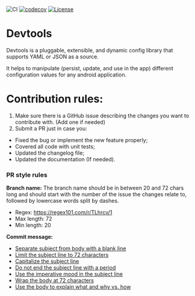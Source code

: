 ![CI](https://github.com/maximbircu/devtools-library/workflows/CI/badge.svg?branch=master)
[![codecov](https://codecov.io/gh/maximbircu/devtools-library/branch/master/graph/badge.svg?token=TP8XUCW2HB)](https://codecov.io/gh/maximbircu/devtools-library)
[![License](https://img.shields.io/badge/License-Apache%202.0-blue.svg)](https://github.com/maximbircu/devtools-library/blob/master/LICENSE.md)
# Devtools

Devtools is a pluggable, extensible, and dynamic config library that supports YAML or JSON as a source.

It helps to manipulate (persist, update, and use in the app) different configuration values for any android application.

# Contribution rules:
1. Make sure there is a GitHub issue describing the changes you want to contribute with. (Add one if needed)
2. Submit a PR just in case you:
  - Fixed the bug or implement the new feature properly;
  - Covered all code with unit tests;
  - Updated the changelog file;
  - Updated the documentation (If needed).

### PR style rules
**Branch name:**
The branch name should be in between 20 and 72 chars long and should start with the number of the issue the changes relate to, followed by lowercase words split by dashes.
- Regex: https://regex101.com/r/TLhrcv/1
- Max length: 72
- Min length: 20

**Commit message:**
- [Separate subject from body with a blank line](https://chris.beams.io/posts/git-commit/#separate)
- [Limit the subject line to 72 characters](https://chris.beams.io/posts/git-commit/#limit-50)
- [Capitalize the subject line](https://chris.beams.io/posts/git-commit/#capitalize)
- [Do not end the subject line with a period](https://chris.beams.io/posts/git-commit/#end)
- [Use the imperative mood in the subject line](https://chris.beams.io/posts/git-commit/#imperative)
- [Wrap the body at 72 characters](https://chris.beams.io/posts/git-commit/#wrap-72)
- [Use the body to explain what and why vs. how](https://chris.beams.io/posts/git-commit/#why-not-how)
